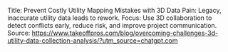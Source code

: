 Title: Prevent Costly Utility Mapping Mistakes with 3D Data
Pain: Legacy, inaccurate utility data leads to rework.
Focus: Use 3D collaboration to detect conflicts early, reduce risk, and improve project communication.
Source: https://www.takeoffpros.com/blog/overcoming-challenges-3d-utility-data-collection-analysis/?utm_source=chatgpt.com
